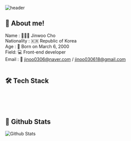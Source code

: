 ![header](https://capsule-render.vercel.app/api?type=venom&height=250&text=I'm%20Jinoo&fontSize=75&color=0:efbad6,100:dadafc&section=header&fontColor=1e1e1e&stroke=b678c4)

## 🧷 About me!
Name : 🧑🏻‍💻 Jinwoo Cho<br/>
Nationality : 🇰🇷 Republic of Korea<br/>
Age : 🐲 Born on March 6, 2000 <br/>
Field: 💻 Front-end developer<br/>
Email : 📧 jinoo0306@naver.com / jinoo030618@gmail.com <br/>
<br/>

## 🛠️ Tech Stack
<br/>
<br/>
<br/>

## 👻 Github Stats
![Github Stats](https://github-readme-stats.vercel.app/api?username=Jinoo&show_icons=true&theme=buefy)
<br/>
